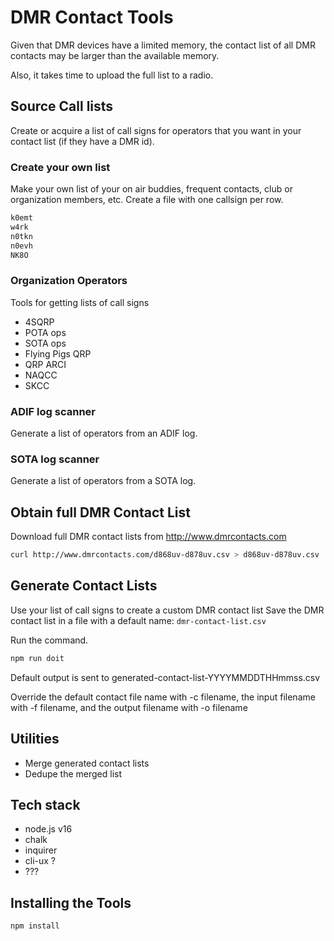 # DMR Contact Tools

Given that DMR devices have a limited memory, the contact list of all DMR contacts may be larger than the available memory.

Also, it takes time to upload the full list to a radio.

## Source Call lists

Create or acquire a list of call signs for operators that you want in your contact list (if they have a DMR id).

### Create your own list

Make your own list of your on air buddies, frequent contacts, club or organization members, etc.  Create a file with one callsign per row.

```txt
k0emt
w4rk
n0tkn
n0evh
NK8O
```

### Organization Operators

Tools for getting lists of call signs

- 4SQRP
- POTA ops
- SOTA ops
- Flying Pigs QRP
- QRP ARCI
- NAQCC
- SKCC

### ADIF log scanner

Generate a list of operators from an ADIF log.

### SOTA log scanner

Generate a list of operators from a SOTA log.

## Obtain full DMR Contact List

Download full DMR contact lists from <http://www.dmrcontacts.com>

```sh
curl http://www.dmrcontacts.com/d868uv-d878uv.csv > d868uv-d878uv.csv
```

## Generate Contact Lists

Use your list of call signs to create a custom DMR contact list
Save the DMR contact list in a file with a default name: `dmr-contact-list.csv`

Run the command.

```sh
npm run doit
```

Default output is sent to generated-contact-list-YYYYMMDDTHHmmss.csv

Override the default contact file name with -c filename, the input filename with -f filename, and the output filename with -o filename

## Utilities

- Merge generated contact lists
- Dedupe the merged list

## Tech stack

- node.js v16
- chalk
- inquirer
- cli-ux ?
- ???

## Installing the Tools

```sh
npm install
```
